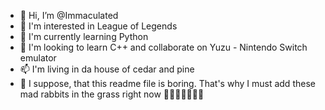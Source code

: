 - 👋 Hi, I’m @Immaculated
- 👀 I'm interested in League of Legends
- 🌱 I'm currently learning Python
- 💞️ I'm looking to learn C++ and collaborate on Yuzu - Nintendo Switch emulator
- 📫 I'm living in da house of cedar and pine
- 🐇 I suppose, that this readme file is boring. That's why I must add these mad rabbits in the grass right now 🌿🐇🌿🐇🌿🐇🌿
<!---
Immaculated/Immaculated is a ✨ special ✨ repository because its `README.md` (this file) appears on your GitHub profile.
You can click the Preview link to take a look at your changes.
--->
